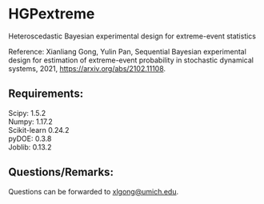 # HGPextreme
Heteroscedastic Bayesian experimental design for extreme-event statistics

Reference: Xianliang Gong, Yulin Pan, Sequential Bayesian experimental design for estimation of extreme-event probability in stochastic dynamical systems, 2021, https://arxiv.org/abs/2102.11108.

## Requirements:

Scipy: 1.5.2\
Numpy: 1.17.2\
Scikit-learn 0.24.2\
pyDOE: 0.3.8\
Joblib: 0.13.2


## Questions/Remarks:
Questions can be forwarded to xlgong@umich.edu.
